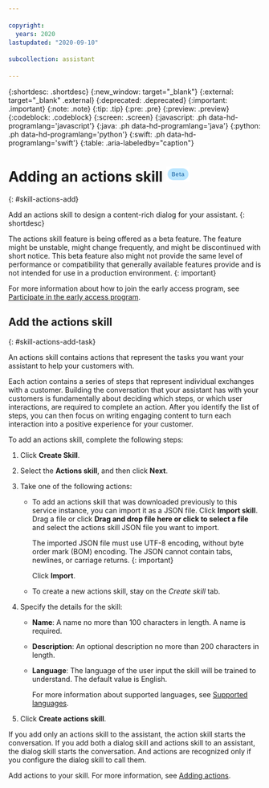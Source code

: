 ```yaml
---

copyright:
  years: 2020
lastupdated: "2020-09-10"

subcollection: assistant

---
```


{:shortdesc: .shortdesc}
{:new_window: target="_blank"}
{:external: target="_blank" .external}
{:deprecated: .deprecated}
{:important: .important}
{:note: .note}
{:tip: .tip}
{:pre: .pre}
{:preview: .preview}
{:codeblock: .codeblock}
{:screen: .screen}
{:javascript: .ph data-hd-programlang='javascript'}
{:java: .ph data-hd-programlang='java'}
{:python: .ph data-hd-programlang='python'}
{:swift: .ph data-hd-programlang='swift'}
{:table: .aria-labeledby="caption"}

# Adding an actions skill ![Beta](images/beta.png)
{: #skill-actions-add}

Add an actions skill to design a content-rich dialog for your assistant.
{: shortdesc}

The actions skill feature is being offered as a beta feature. The feature might be unstable, might change frequently, and might be discontinued with short notice. This beta feature also might not provide the same level of performance or compatibility that generally available features provide and is not intended for use in a production environment.
{: important}

For more information about how to join the early access program, see [Participate in the early access program](/docs/assistant?topic=assistant-feedback#feedback-beta).

## Add the actions skill
{: #skill-actions-add-task}

An actions skill contains actions that represent the tasks you want your assistant to help your customers with.

Each action contains a series of steps that represent individual exchanges with a customer. Building the conversation that your assistant has with your customers is fundamentally about deciding which steps, or which user interactions, are required to complete an action. After you identify the list of steps, you can then focus on writing engaging content to turn each interaction into a positive experience for your customer.

To add an actions skill, complete the following steps:

1.  Click **Create Skill**.

1.  Select the **Actions skill**, and then click **Next**.

1.  Take one of the following actions:

    - To add an actions skill that was downloaded previously to this service instance, you can import it as a JSON file. Click **Import skill**. Drag a file or click **Drag and drop file here or click to select a file** and select the actions skill JSON file you want to import.

      The imported JSON file must use UTF-8 encoding, without byte order mark (BOM) encoding. The JSON cannot contain tabs, newlines, or carriage returns.
      {: important}

      Click **Import**.

    - To create a new actions skill, stay on the *Create skill* tab.

1.  Specify the details for the skill:

    - **Name**: A name no more than 100 characters in length. A name is required.
    - **Description**: An optional description no more than 200 characters in length.
    - **Language**: The language of the user input the skill will be trained to understand. The default value is English.

      For more information about supported languages, see [Supported languages](/docs/assistant?topic=assistant-language-support).

1.  Click **Create actions skill**.

If you add only an actions skill to the assistant, the action skill starts the conversation. If you add both a dialog skill and actions skill to an assistant, the dialog skill starts the conversation. And actions are recognized only if you configure the dialog skill to call them.

Add actions to your skill. For more information, see [Adding actions](/docs/assistant?topic=assistant-actions).